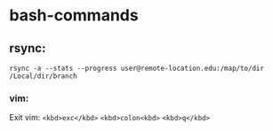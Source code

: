 # bash-commands

## rsync:

`rsync -a --stats --progress user@remote-location.edu:/map/to/dir /Local/dir/branch`

### vim:

Exit vim:
`<kbd>exc</kbd>`
`<kbd>colon<kbd>`
`<kbd>q</kbd>`
